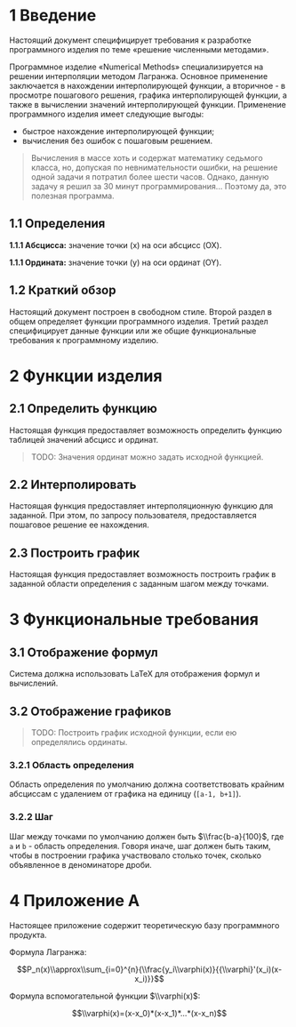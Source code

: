# 1 Введение

Настоящий документ специфицирует требования к разработке программного изделия по
теме «решение численными методами».

Программное изделие «Numerical Methods» специализируется на решении интерполяции
методом Лагранжа. Основное применение заключается в нахождении интерполирующей
функции, а вторичное - в просмотре пошагового решения, графика интерполирующей
функции, а также в вычислении значений интерполирующей функции. Применение
программного изделия имеет следующие выгоды:

- быстрое нахождение интерполирующей функции;
- вычисления без ошибок с пошаговым решением.

> Вычисления в массе хоть и содержат математику седьмого класса, но, допуская по
> невнимательности ошибки, на решение одной задачи я потратил более шести часов.
> Однако, данную задачу я решил за 30 минут программирования... Поэтому да, это
> полезная программа.

## 1.1 Определения

**1.1.1 Абсцисса:** значение точки (x) на оси абсцисс (OX).

**1.1.1 Ордината:** значение точки (y) на оси ординат (OY).

## 1.2 Краткий обзор

Настоящий документ построен в свободном стиле. Второй раздел в общем определяет
функции программного изделия. Третий раздел специфицирует данные функции или же
общие функциональные требования к программному изделию.

# 2 Функции изделия

## 2.1 Определить функцию

Настоящая функция предоставляет возможность определить функцию таблицей значений
абсцисс и ординат.

> TODO: Значения ординат можно задать исходной функцией.

## 2.2 Интерполировать

Настоящая функция предоставляет интерполяционную функцию для заданной. При этом,
по запросу пользователя, предоставляется пошаговое решение ее нахождения.

## 2.3 Построить график

Настоящая функция предоставляет возможность построить график в заданной области
определения с заданным шагом между точками.

# 3 Функциональные требования

## 3.1 Отображение формул

Система должна использовать LaTeX для отображения формул и вычислений.

## 3.2 Отображение графиков

> TODO: Построить график исходной функции, если ею определялись ординаты.

### 3.2.1 Область определения

Область определения по умолчанию должна соответствовать крайним абсциссам с
удалением от графика на единицу (`[a-1, b+1]`).

### 3.2.2 Шаг

Шаг между точками по умолчанию должен быть $\\frac{b-a}{100}$, где `a` и `b` -
область определения. Говоря иначе, шаг должен быть таким, чтобы в построении
графика участвовало столько точек, сколько объявленное в деноминаторе дроби.

# 4 Приложение А

Настоящее приложение содержит теоретическую базу программного продукта.

Формула Лагранжа:

$$P_n(x)\\approx\\sum_{i=0}^{n}{\\frac{y_i\\varphi(x)}{{\\varphi}'(x_i)(x-x_i)}}$$

Формула вспомогательной функции $\\varphi(x)$:

$$\\varphi(x)=(x-x_0)*(x-x_1)*...*(x-x_n)$$
